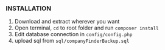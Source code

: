 ### INSTALLATION
1) Download and extract wherever you want
2) Open terminal, `cd` to root folder and run `composer install`
3) Edit database connection in `config/config.php`
4) upload sql from `sql/companyFinderBackup.sql`